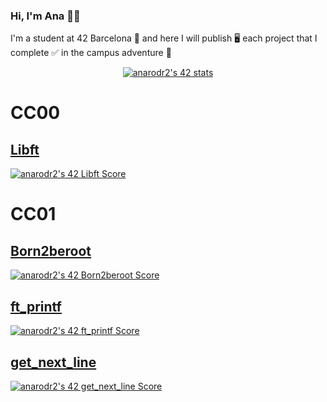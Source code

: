 ### Hi, I'm Ana 👋🏻

I'm a student at 42 Barcelona 📍 and here I will publish 🖥️ each project that I complete ✅ in the campus adventure 🚀

<p align="center">
	<a href="https://github.com/JaeSeoKim/badge42"><img src="https://badge42.vercel.app/api/v2/clibuswyr006908l7bk0cdfzt/stats?cursusId=21&coalitionId=204" alt="anarodr2's 42 stats" /></a>
</p>

<h1>CC00</h1>
<div>
	<h2><a href="##" target="_blank">Libft</a></h2>
	<a href="https://github.com/JaeSeoKim/badge42"><img src="https://badge42.vercel.app/api/v2/clibuswyr006908l7bk0cdfzt/project/2787169" alt="anarodr2's 42 Libft Score" /></a>
</div>

<h1>CC01</h1>

<div>
	<h2><a href="##" target="_blank">Born2beroot</a></h2>
	<a href="https://github.com/JaeSeoKim/badge42"><img src="https://badge42.vercel.app/api/v2/clibuswyr006908l7bk0cdfzt/project/2969022" alt="anarodr2's 42 Born2beroot Score" /></a>
</div>

<div>
	<h2><a href="##" target="_blank">ft_printf</a></h2>
	<a href="https://github.com/JaeSeoKim/badge42"><img src="https://badge42.vercel.app/api/v2/clibuswyr006908l7bk0cdfzt/project/2994480" alt="anarodr2's 42 ft_printf Score" /></a>
</div>

<div>
	<h2><a href="href="https://github.com/Gokiina/Get_Next_Line" target="_blank">get_next_line</a></h2>
	<a href="https://github.com/JaeSeoKim/badge42"><img src="https://badge42.vercel.app/api/v2/clibuswyr006908l7bk0cdfzt/project/3079993" alt="anarodr2's 42 get_next_line Score" /></a>
</div>

<!--
**Gokiina/Gokiina** is a ✨ _special_ ✨ repository because its `README.md` (this file) appears on your GitHub profile.

Here are some ideas to get you started:

- 🔭 I’m currently working on ...
- 🌱 I’m currently learning ...
- 👯 I’m looking to collaborate on ...
- 🤔 I’m looking for help with ...
- 💬 Ask me about ...
- 📫 How to reach me: ...
- 😄 Pronouns: ...
- ⚡ Fun fact: ...
-->
